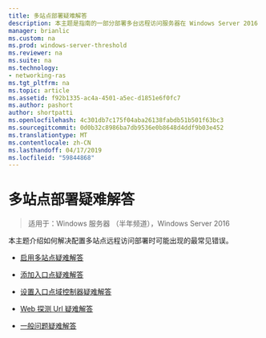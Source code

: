 ```yaml
---
title: 多站点部署疑难解答
description: 本主题是指南的一部分部署多台远程访问服务器在 Windows Server 2016 中的多站点部署中。
manager: brianlic
ms.custom: na
ms.prod: windows-server-threshold
ms.reviewer: na
ms.suite: na
ms.technology:
- networking-ras
ms.tgt_pltfrm: na
ms.topic: article
ms.assetid: f92b1335-ac4a-4501-a5ec-d1851e6f0fc7
ms.author: pashort
author: shortpatti
ms.openlocfilehash: 4c301db7c175f04aba26138fabdb51b501f63bc3
ms.sourcegitcommit: 0d0b32c8986ba7db9536e0b8648d4ddf9b03e452
ms.translationtype: MT
ms.contentlocale: zh-CN
ms.lasthandoff: 04/17/2019
ms.locfileid: "59844868"
---
```

# <a name="troubleshoot-a-multisite-deployment"></a>多站点部署疑难解答

>适用于：Windows 服务器 （半年频道），Windows Server 2016

本主题介绍如何解决配置多站点远程访问部署时可能出现的最常见错误。   
  
-   [启用多站点疑难解答](Troubleshooting-Enabling-Multisite.md)  
  
-   [添加入口点疑难解答](Troubleshooting-Adding-Entry-Points.md)  
  
-   [设置入口点域控制器疑难解答](Troubleshooting-Setting-the-Entry-Point-Domain-Controller.md)  
  
-   [Web 探测 Url 疑难解答](Troubleshooting-Web-Probe-URLs.md)  
  
-   [一般问题疑难解答](Troubleshooting-General-Issues.md)  
  


